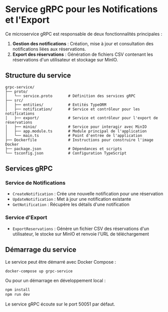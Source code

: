 # Service gRPC pour les Notifications et l'Export

Ce microservice gRPC est responsable de deux fonctionnalités principales :

1. **Gestion des notifications** : Création, mise à jour et consultation des notifications liées aux réservations.
2. **Export des réservations** : Génération de fichiers CSV contenant les réservations d'un utilisateur et stockage sur MinIO.

## Structure du service

```
grpc-service/
├── proto/
│   └── service.proto       # Définition des services gRPC
├── src/
│   ├── entities/           # Entités TypeORM
│   ├── notification/       # Service et contrôleur pour les notifications
│   ├── export/             # Service et contrôleur pour l'export de réservations
│   ├── minio/              # Service pour interagir avec MinIO
│   ├── app.module.ts       # Module principal de l'application
│   └── main.ts             # Point d'entrée de l'application
├── Dockerfile              # Instructions pour construire l'image Docker
├── package.json            # Dépendances et scripts
└── tsconfig.json           # Configuration TypeScript
```

## Services gRPC

### Service de Notifications

- `CreateNotification` : Crée une nouvelle notification pour une réservation
- `UpdateNotification` : Met à jour une notification existante
- `GetNotification` : Récupère les détails d'une notification

### Service d'Export

- `ExportReservations` : Génère un fichier CSV des réservations d'un utilisateur, le stocke sur MinIO et renvoie l'URL de téléchargement

## Démarrage du service

Le service peut être démarré avec Docker Compose :

```bash
docker-compose up grpc-service
```

Ou pour un démarrage en développement local :

```bash
npm install
npm run dev
```

Le service gRPC écoute sur le port 50051 par défaut. 